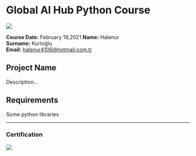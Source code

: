 # Global Al Hub Python Course
![](img/logo.png)

**Course Date:** February 19,2021
**Name:** Halenur  
**Surname:** Kurtoğlu  
**Email:** halenur4106@hotmail.com.tr


## Project Name
Description...

## Requirements
Some python libraries

---

### Certification
![](img/certificate_ex.png)

